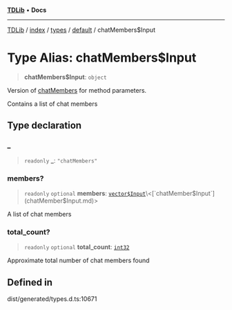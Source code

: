 [**TDLib**](../../../../../../README.md) • **Docs**

***

[TDLib](../../../../../../modules.md) / [index](../../../../../README.md) / [types](../../../README.md) / [default](../README.md) / chatMembers$Input

# Type Alias: chatMembers$Input

> **chatMembers$Input**: `object`

Version of [chatMembers](chatMembers.md) for method parameters.

Contains a list of chat members

## Type declaration

### \_

> `readonly` **\_**: `"chatMembers"`

### members?

> `readonly` `optional` **members**: [`vector$Input`](vector$Input.md)\<[`chatMember$Input`](chatMember$Input.md)\>

A list of chat members

### total\_count?

> `readonly` `optional` **total\_count**: [`int32`](int32.md)

Approximate total number of chat members found

## Defined in

dist/generated/types.d.ts:10671
